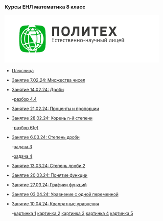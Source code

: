 ### Курсы ЕНЛ математика 8 класс
![Лого](pic.png)
* [Плюсница](https://docs.google.com/spreadsheets/d/1SkunoDDipYfGxJJEB_eA0ltSpOO59ZrlBaH-8oLgv30/edit#gid=0)
* [Занятие 7.02.24: Множества чисел](https://github.com/alexander28144/NSL-math-8/blob/master/ДЗ%20на%2014%20февраля.%20Множества%20и%20числа.pdf)
* [Занятие 14.02.24: Дроби](https://github.com/alexander28144/NSL-math-8/blob/master/Дроби.pdf)

   -[разбор 4.4](https://github.com/alexander28144/NSL-math-8/blob/master/Разбор%204.4%20дроби.pdf)
* [Занятие 21.02.24: Проценты и пропорции](https://github.com/alexander28144/NSL-math-8/blob/master/Проценты%20и%20пропорции.pdf)
* [Занятие 28.02.24: Корень n-й степени](https://github.com/alexander28144/NSL-math-8/blob/master/Корни%20n-й%20степени.pdf)

   -[разбор 6(e)](https://github.com/alexander28144/NSL-math-8/blob/master/Untitled%20note%20(5).pdf)
* [Занятие 6.03.24: Степень дроби](https://github.com/alexander28144/NSL-math-8/blob/master/6%20марта.pdf)

   -[задача 3](https://github.com/alexander28144/NSL-math-8/blob/master/5.86.jpg)

   -[задача 4](https://github.com/alexander28144/NSL-math-8/blob/master/5.2072.jpg)
* [Занятие 13.03.24: Степень дроби 2](https://github.com/alexander28144/NSL-math-8/blob/master/13%20марта.pdf)
* [Занятие 20.03.24: Понятие функции](https://github.com/alexander28144/NSL-math-8/blob/master/20%20марта.pdf)
* [Занятие 27.03.24: Графики функций](https://github.com/alexander28144/NSL-math-8/blob/master/27%20марта.pdf)
* [Занятие 03.04.24: Уравнение с одной переменной](https://github.com/alexander28144/NSL-math-8/blob/master/3%20апреля.pdf)
* [Занятие 10.04.24: Квадратные уравнения](https://github.com/alexander28144/NSL-math-8/blob/master/10%20апреля.pdf)

   -[картинка 1](https://github.com/alexander28144/NSL-math-8/blob/master/photo_2024-04-10_19-31-58.jpg)
   [картинка 2](https://github.com/alexander28144/NSL-math-8/blob/master/photo_2024-04-10_19-31-58%20(3).jpg)
   [картинка 3](https://github.com/alexander28144/NSL-math-8/blob/master/photo_2024-04-10_19-31-58%20(2).jpg)
   [картинка 4](https://github.com/alexander28144/NSL-math-8/blob/master/photo_2024-04-10_15-41-49.jpg)
   [картинка 5](https://github.com/alexander28144/NSL-math-8/blob/master/photo_2024-04-10_19-31-57.jpg)